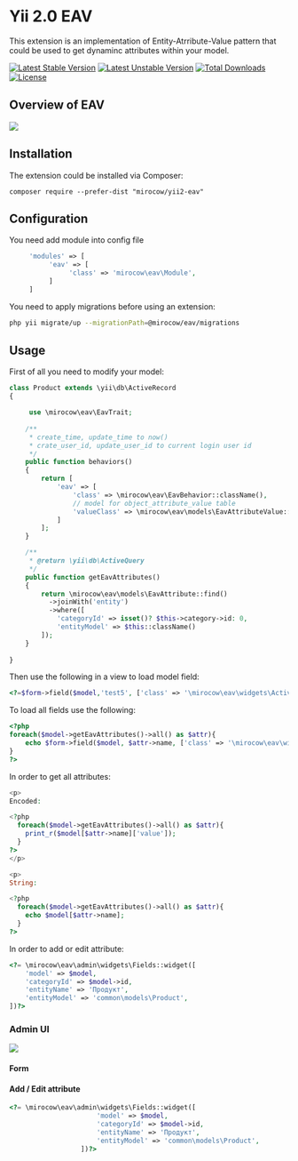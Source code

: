 Yii 2.0 EAV
===========

This extension is an implementation of Entity-Atrribute-Value pattern that could be used to get dynaminc attributes within your model.

[![Latest Stable Version](https://poser.pugx.org/mirocow/yii2-eav/v/stable)](https://packagist.org/packages/mirocow/yii2-eav) [![Latest Unstable Version](https://poser.pugx.org/mirocow/yii2-eav/v/unstable)](https://packagist.org/packages/mirocow/yii2-eav) [![Total Downloads](https://poser.pugx.org/mirocow/yii2-eav/downloads)](https://packagist.org/packages/mirocow/yii2-eav) [![License](https://poser.pugx.org/mirocow/yii2-eav/license)](https://packagist.org/packages/mirocow/yii2-eav)

## Overview of EAV

![](https://leto26g.storage.yandex.net/rdisk/c1e8a4e578fc7eb81f15e55b3b701b579a956f3f50b970317a45be77ea74e29e/inf/GXjb0Acw_fJH0kKchSpN6X8lFiJUhZLz2crK1-A3jya-ivvSMVWOB5sfgVJI3Dx8XCMkbuSuHpDJv9TmLFnssA==?uid=0&filename=2015-10-21%2017-32-33%20SQLyog%20Ultimate%20-%20%5Bdebian7.loc%20jiajiayoupin_loc%20-%20root%40localhost%20-%20Using%20SSH%20tunnel%20to%20debian7.loc%20%5D.png&disposition=inline&hash=&limit=0&content_type=image%2Fpng&tknv=v2&rtoken=c8232271c6f3b63bd82fe2d7bfd172c5&force_default=no&ycrid=na-d3258093d3bed98ec93d783e2d9412ab-downloader6g)

## Installation

The extension could be installed via Composer:

```
composer require --prefer-dist "mirocow/yii2-eav"
```

## Configuration

You need add module into config file

``` php
     'modules' => [
          'eav' => [
               'class' => 'mirocow\eav\Module',
          ]
     ]
```

You need to apply migrations before using an extension:

``` sh
php yii migrate/up --migrationPath=@mirocow/eav/migrations
```

## Usage

First of all you need to modify your model:

``` php
class Product extends \yii\db\ActiveRecord
{

     use \mirocow\eav\EavTrait;
    
    /**
     * create_time, update_time to now()
     * crate_user_id, update_user_id to current login user id
     */
    public function behaviors()
    {
        return [
            'eav' => [
                'class' => \mirocow\eav\EavBehavior::className(),
                // model for object_attribute_value table
                'valueClass' => \mirocow\eav\models\EavAttributeValue::className(),
            ]
        ];
    }

    /**
     * @return \yii\db\ActiveQuery
     */
    public function getEavAttributes()
    {       
        return \mirocow\eav\models\EavAttribute::find()
          ->joinWith('entity')
          ->where([
            'categoryId' => isset()? $this->category->id: 0,
            'entityModel' => $this::className()
        ]);  
    }
    
}
```

Then use the following in a view to load model field:

``` php
<?=$form->field($model,'test5', ['class' => '\mirocow\eav\widgets\ActiveField'])->eavInput(); ?>
```

To load all fields use the following:

``` php
<?php
foreach($model->getEavAttributes()->all() as $attr){
    echo $form->field($model, $attr->name, ['class' => '\mirocow\eav\widgets\ActiveField'])->eavInput();
}        
?>
```

In order to get all attributes:

```php
<p>
Encoded:

<?php
  foreach($model->getEavAttributes()->all() as $attr){
    print_r($model[$attr->name]['value']);
  }
?>
</p> 

<p>
String:

<?php
  foreach($model->getEavAttributes()->all() as $attr){
    echo $model[$attr->name];
  }
?>
```

In order to add or edit attribute:

``` php
<?= \mirocow\eav\admin\widgets\Fields::widget([
    'model' => $model,
    'categoryId' => $model->id,
    'entityName' => 'Продукт',
    'entityModel' => 'common\models\Product',
])?>
```

### Admin UI

![](https://leto11e.storage.yandex.net/rdisk/ea7a2991d3fe6c8bbcd3e0dcad7465a0e27c6873d849018c4a97045c106af450/inf/I2_HSvy0rl4zZnRWw23cDzVCCdCGCscflHsesyE_019vyeFyKxP5r-9ZqUgmd7CxPrZeKYt1aF9KOBNwHDqKLw==?uid=0&filename=2015-10-23%2017-21-51%20admin.jiajiayoupin.loc%20eav%20-%20Google%20Chrome.png&disposition=inline&hash=&limit=0&content_type=image%2Fpng&tknv=v2&rtoken=c8232271c6f3b63bd82fe2d7bfd172c5&force_default=no&ycrid=na-d57c811c7608fb4f1b727503f1204614-downloader9g)                 
#### Form

#### Add / Edit attribute

``` php
<?= \mirocow\eav\admin\widgets\Fields::widget([
                      'model' => $model,
                      'categoryId' => $model->id,
                      'entityName' => 'Продукт',
                      'entityModel' => 'common\models\Product',
                  ])?>
```
